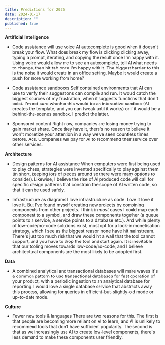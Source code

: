 ```yaml
---
title: Predictions for 2025
date: 2024-01-17
description: ""
published: true
---
```


**Artificial Intelligence**

- Code assistance will use voice
AI autocomplete is good when it doesn't break your flow. What does break my flow
is clicking clicking away, typing a prompt, iterating, and copying the result once I'm happy with it. Using voice would allow me to see an autocomplete, tell AI what needs to change, then hit tab once I'm happy with it.
The biggest barrier to this is the noise it would create in an office setting. Maybe it would create a push for more working from home?

- Code assistance sandboxes
Self contained environments that AI can use to verify their suggestions can compile and run. It would catch the biggest sources of my frustration, when it suggests functions that don't exist.
I'm not sure whether this would be an interactive sandbox (AI creates the template, and you can tweak until it works) or if it would be a behind-the-scenes sandbox. I predict the latter.

- Sponsored content
Right now, companies are losing money trying to gain market share. Once they have it, there's no reason to believe it won't monetize your attention in a way we've seen countless times before. Ads. Companies will pay for AI to recommend their service over other services.

**Architecture**

- Design patterns for AI assistance
When computers were first being used to play chess, strategies were invented specifically to play against them (in short, keeping lots of pieces around so there were many options to consider). Likewise, I believe the rise of AI produced code will call for specific design patterns that constrain the scope of AI written code, so that it can be used safely.

- Infrastructure as diagrams
I love infrastructure as code. Love it love it love it. But I've found myself creating new projects by combining components from other projects. I think in *most* cases I could map each component to a symbol, and draw these components together (a queue points to a service, a service points to a database etc.). And while plenty of low-code/no-code solutions exist, most opt for a lock-in monetisation strategy, which I see as the biggest reason none have hit mainstream. There's just too much risk that we would hit a wall that the tool cannot support, and you have to drop the tool and start again. It is inevitable that our tooling moves towards low-code/no-code, and I believe architectural components are the most likely to be adopted first.

**Data**

- A combined analytical and transactional databases will make waves
It's a common pattern to use transactional databases for fast operation of your product, with a periodic ingestion to an analytical database for reporting. I would love a single database service that abstracts away this process, allowing for queries in efficient-but-slightly-old mode or up-to-date mode.

**Culture**

- Fewer new tools & languages
There are two reasons for this. The first is that people are becoming more reliant on AI to learn, and AI is unlikely to recommend tools that don't have sufficient popularity. The second is that as we increasingly use AI to create low-level components, there's less demand to make these components user friendly.
